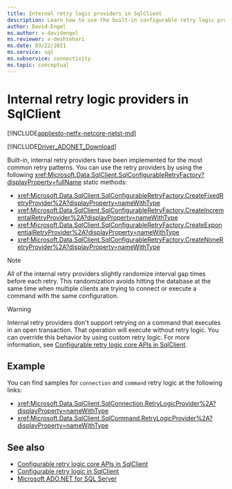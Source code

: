 ```yaml
---
title: Internal retry logic providers in SqlClient
description: Learn how to use the built-in configurable retry logic providers in your application to handle transient errors against your database.
author: David-Engel
ms.author: v-davidengel
ms.reviewer: v-deshtehari
ms.date: 03/22/2021
ms.service: sql
ms.subservice: connectivity
ms.topic: conceptual
---
```

# Internal retry logic providers in SqlClient

[!INCLUDE[appliesto-netfx-netcore-netst-md](../../includes/appliesto-netfx-netcore-netst-md.md)]

[!INCLUDE[Driver_ADONET_Download](../../includes/driver_adonet_download.md)]

Built-in, internal retry providers have been implemented for the most common retry patterns. You can use the retry providers by using the following <xref:Microsoft.Data.SqlClient.SqlConfigurableRetryFactory?displayProperty=fullName> static methods:

- <xref:Microsoft.Data.SqlClient.SqlConfigurableRetryFactory.CreateFixedRetryProvider%2A?displayProperty=nameWithType>
- <xref:Microsoft.Data.SqlClient.SqlConfigurableRetryFactory.CreateIncrementalRetryProvider%2A?displayProperty=nameWithType>
- <xref:Microsoft.Data.SqlClient.SqlConfigurableRetryFactory.CreateExponentialRetryProvider%2A?displayProperty=nameWithType>
- <xref:Microsoft.Data.SqlClient.SqlConfigurableRetryFactory.CreateNoneRetryProvider%2A?displayProperty=nameWithType>

> [!NOTE]
> All of the internal retry providers slightly randomize interval gap times before each retry. This randomization avoids hitting the database at the same time when multiple clients are trying to connect or execute a command with the same configuration.

> [!WARNING]
> Internal retry providers don't support retrying on a command that executes in an open transaction. That operation will execute without retry logic. You can override this behavior by using custom retry logic. For more information, see [Configurable retry logic core APIs in SqlClient](configurable-retry-logic-core-apis-sqlclient.md).

## Example

You can find samples for `connection` and `command` retry logic at the following links:

- <xref:Microsoft.Data.SqlClient.SqlConnection.RetryLogicProvider%2A?displayProperty=nameWithType>
- <xref:Microsoft.Data.SqlClient.SqlCommand.RetryLogicProvider%2A?displayProperty=nameWithType>

## See also

- [Configurable retry logic core APIs in SqlClient](configurable-retry-logic-core-apis-sqlclient.md)
- [Configurable retry logic in SqlClient](configurable-retry-logic.md)
- [Microsoft ADO.NET for SQL Server](microsoft-ado-net-sql-server.md)
